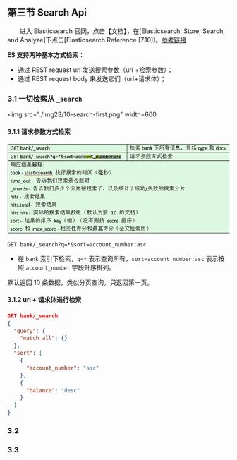 ## 第三节 Search Api

&emsp;&emsp;进入 Elasticsearch 官网，点击【文档】，在[Elasticsearch: Store, Search, and Analyze]下点击[Elasticsearch Reference [7.10]]。[参考链接](https://www.elastic.co/guide/en/elasticsearch/reference/current/index.html)


**ES 支持两种基本方式检索**：

* 通过 REST request uri 发送搜索参数（uri +检索参数）；
* 通过 REST request body 来发送它们（uri+请求体）；


### 3.1 一切检索从 `_search`


<img src="./img23/10-search-first.png" width=600

#### 3.1.1 请求参数方式检索


<img src="./img23/10-search-first.png" width=600>


```
GET bank/_search?q=*&sort=account_number:asc
```

* 在 `bank` 索引下检索，`q=*` 表示查询所有，`sort=account_number:asc` 表示按照 `account_number` 字段升序排列。

默认返回 10 条数据，类似分页查询，只返回第一页。

#### 3.1.2 uri + 请求体进行检索

```json
GET bank/_search
{
  "query": {
    "match_all": {}
  },
  "sort": [
    {
      "account_number": "asc"
    },
    {
      "balance": "desc"
    }
  ]
}
```



### 3.2 



### 3.3 